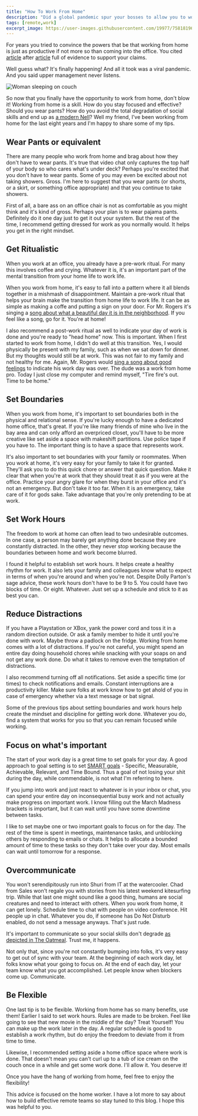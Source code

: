 ```yaml
---
title: "How To Work From Home"
description: "Did a global pandemic spur your bosses to allow you to work from home? Here's a guide to working from home effectively for those who are just starting out."
tags: [remote,work]
excerpt_image: https://user-images.githubusercontent.com/19977/75818196-4df52d80-5d4d-11ea-81b8-0549453077c3.jpg
---
```


For years you tried to convince the powers that be that working from home is just as productive if not more so than coming into the office. You cited [article](https://www.inc.com/marcel-schwantes/new-study-reveals-why-working-from-home-makes-workers-more-productive.html) after [article](https://www.businessnewsdaily.com/15259-working-from-home-more-productive.html) full of evidence to support your claims.

Well guess what? It's finally happening! And all it took was a viral pandemic. And you said upper management never listens.

![Woman sleeping on couch](https://user-images.githubusercontent.com/19977/75818196-4df52d80-5d4d-11ea-81b8-0549453077c3.jpg)

So now that you finally have the opportunity to work from home, don't blow it! Working from home is a skill. How do you stay focused and effective? Should you wear pants? How do you avoid the total degradation of social skills and end up as [a modern Nell](https://en.wikipedia.org/wiki/Nell_(film))? Well my friend, I've been working from home for the last eight years and I'm happy to share some of my tips.

## Wear Pants or equivalent

There are many people who work from home and brag about how they don't have to wear pants. It's true that video chat only captures the top half of your body so who cares what's under deck? Perhaps you're excited that you don't have to wear pants. Some of you may even be excited about not taking showers. Gross. I'm here to suggest that you wear pants (or shorts, or a skirt, or something office appropriate) and that you continue to take showers.

First of all, a bare ass on an office chair is not as comfortable as you might think and it's kind of gross. Perhaps your plan is to wear pajama pants. Definitely do it one day just to get it out your system. But the rest of the time, I recommend getting dressed for work as you normally would. It helps you get in the right mindset.

## Get Ritualistic

When you work at an office, you already have a pre-work ritual. For many this involves coffee and crying. Whatever it is, it's an important part of the mental transition from your home life to work life.

When you work from home, it's easy to fall into a pattern where it all blends together in a mishmash of disappointment. Maintain a pre-work ritual that helps your brain make the transition from home life to work life. It can be as simple as making a coffe and putting a sign on your door. For Mr. Rogers it's singing a [song about what a beautiful day it is in the neighborhood](https://www.youtube.com/watch?v=_biMtzAxiy0). If you feel like a song, go for it. You're at home!

I also recommend a post-work ritual as well to indicate your day of work is done and you're ready to "head home" now. This is important. When I first started to work from home, I didn't do well at this transition. Yes, I would physically be present with my family, such as when we sat down for dinner. But my thoughts would still be at work. This was not fair to my family and not healthy for me. Again, Mr. Rogers would [sing a song about good feelings](https://www.youtube.com/watch?v=VuSA1Ku0Kh0) to indicate his work day was over. The dude was a work from home pro. Today I just close my computer and remind myself, "Tire fire's out. Time to be home."

## Set Boundaries

When you work from home, it's important to set boundaries both in the physical and relational sense. If you're lucky enough to have a dedicated home office, that's great. If you're like many friends of mine who live in the bay area and can only afford an overpriced closet, you'll have to be more creative like set aside a space with makeshift partitions. Use police tape if you have to. The important thing is to have a space that represents work.

It's also important to set boundaries with your family or roommates. When you work at home, it's very easy for your family to take it for granted. They'll ask you to do this quick chore or answer that quick question. Make it clear that when you're at work that they should treat it as if you were at the office. Practice your angry glare for when they burst in your office and it's not an emergency. But don't take it too far. When it is an emergency, take care of it for gods sake. Take advantage that you're only pretending to be at work.

## Set Work Hours

The freedom to work at home can often lead to two undesirable outcomes. In one case, a person may barely get anything done because they are constantly distracted. In the other, they never stop working because the boundaries between home and work become blurred.

I found it helpful to establish set work hours. It helps create a healthy rhythm for work. It also lets your family and colleagues know what to expect in terms of when you're around and when you're not. Despite Dolly Parton's sage advice, these work hours don't have to be 9 to 5. You could have two blocks of time. Or eight. Whatever. Just set up a schedule and stick to it as best you can.

## Reduce Distractions

If you have a Playstation or XBox, yank the power cord and toss it in a random direction outside. Or ask a family member to hide it until you're done with work. Maybe throw a padlock on the fridge. Working from home comes with a lot of distractions. If you're not careful, you might spend an entire day doing household chores while snacking with your soaps on and not get any work done. Do what it takes to remove even the temptation of distractions.

I also recommend turning off all notifications. Set aside a specific time (or times) to check notifications and emails. Constant interruptions are a productivity killer. Make sure folks at work know how to get ahold of you in case of emergency whether via a text message or bat signal.

Some of the previous tips about setting boundaries and work hours help create the mindset and discipline for getting work done. Whatever you do, find a system that works for you so that you can remain focused while working.

## Focus on what's important

The start of your work day is a great time to set goals for your day. A good approach to goal setting is to set [SMART goals](https://en.wikipedia.org/wiki/SMART_criteria) - Specific, Measurable, Achievable, Relevant, and Time Bound. Thus a goal of not losing your shit during the day, while commendable, is not what I'm referring to here.

If you jump into work and just react to whatever is in your inbox or chat, you can spend your entire day on inconsequential busy work and not actually make progress on important work. I know filling out the March Madness brackets is important, but it can wait until you have some downtime between tasks.

I like to set maybe one or two important goals to focus on for the day. The rest of the time is spent in meetings, maintenance tasks, and unblocking others by responding to emails or chats. It helps to allocate a bounded amount of time to these tasks so they don't take over your day. Most emails can wait until tomorrow for a response.

## Overcommunicate

You won't serendipitously run into Shuri from IT at the watercooler. Chad from Sales won't regale you with stories from his latest weekend kitesurfing trip. While that last one might sound like a good thing, humans are social creatures and need to interact with others. When you work from home, it can get lonely. Schedule time to chat with people on video conference. Hit people up in chat. Whatever you do, if someone has Do Not Disturb enabled, do not send a message anyways. That's just rude.

It's important to communicate so your social skills don't degrade [as depicted in The Oatmeal](https://theoatmeal.com/comics/working_home). Trust me, it happens.

Not only that, since you're not constantly bumping into folks, it's very easy to get out of sync with your team. At the beginning of each work day, let folks know what your going to focus on. At the end of each day, let your team know what you got accomplished. Let people know when blockers come up. Communicate.

## Be Flexible

One last tip is to be flexible. Working from home has so many benefits, use them! Earlier I said to set work hours. Rules are made to be broken. Feel like going to see that new movie in the middle of the day? Treat Yourself! You can make up the work later in the day. A regular schedule is good to establish a work rhythm, but do enjoy the freedom to deviate from it from time to time.

Likewise, I recommended setting aside a home office space where work is done. That doesn't mean you can't curl up to a tub of ice cream on the couch once in a while and get some work done. I'll allow it. You deserve it!

Once you have the hang of working from home, feel free to enjoy the flexibility!

This advice is focused on the home worker. I have a lot more to say about how to build effective remote teams so stay tuned to this blog. I hope this was helpful to you.

